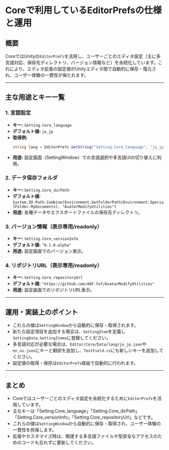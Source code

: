 # Coreで利用しているEditorPrefsの仕様と運用

## 概要
CoreではUnityの`EditorPrefs`を活用し、ユーザーごとのエディタ設定（主に多言語対応、保存先ディレクトリ、バージョン情報など）を永続化しています。これにより、エディタ拡張の設定値がUnityエディタ間で自動的に保存・復元され、ユーザー体験の一貫性が保たれます。

---

## 主な用途とキー一覧

### 1. 言語設定
- **キー:** `Setting.Core_language`
- **デフォルト値:** `ja_jp`
- **取得例:**
  ```csharp
  string lang = EditorPrefs.GetString("Setting.Core_language", "ja_jp");
  ```
- **用途:** 設定画面（SettingWindow）での言語選択や多言語UIの切り替えに利用。

### 2. データ保存フォルダ
- **キー:** `Setting.Core_dirPath`
- **デフォルト値:** `System.IO.Path.Combine(Environment.GetFolderPath(Environment.SpecialFolder.MyDocuments), "AvatarModifyUtilities")`
- **用途:** 各種データやエクスポートファイルの保存先ディレクトリ。

### 3. バージョン情報（表示専用/readonly）
- **キー:** `Setting.Core_versionInfo`
- **デフォルト値:** `"0.1.0-alpha"`
- **用途:** 設定画面でのバージョン表示。

### 4. リポジトリURL（表示専用/readonly）
- **キー:** `Setting.Core_repositoryUrl`
- **デフォルト値:** `"https://github.com/4OF-fof/AvatarModifyUtilities"`
- **用途:** 設定画面でのリポジトリURL表示。

---

## 運用・実装上のポイント
- これらの値は`SettingWindow`から自動的に保存・取得されます。
- 新たな設定項目を追加する場合は、`SettingItem`を定義し`SettingData.SettingItems`に登録してください。
- 多言語対応が必要な場合は、`Editor/Core/Data/lang/ja_jp.json`や`en_us.json`にキーと翻訳を追加し、`TextField.cs`にも新しいキーを追加してください。
- 設定値の取得・保存は`EditorPrefs`経由で自動的に行われます。

---

## まとめ
- Coreではユーザーごとのエディタ設定を永続化するために`EditorPrefs`を活用しています。
- 主なキーは「Setting.Core_language」「Setting.Core_dirPath」「Setting.Core_versionInfo」「Setting.Core_repositoryUrl」などです。
- これらの値は`SettingWindow`から自動的に保存・取得され、ユーザー体験の一貫性を担保します。
- 拡張やカスタマイズ時は、関連する多言語ファイルや型安全なアクセスのためのコードも忘れずに更新してください。
